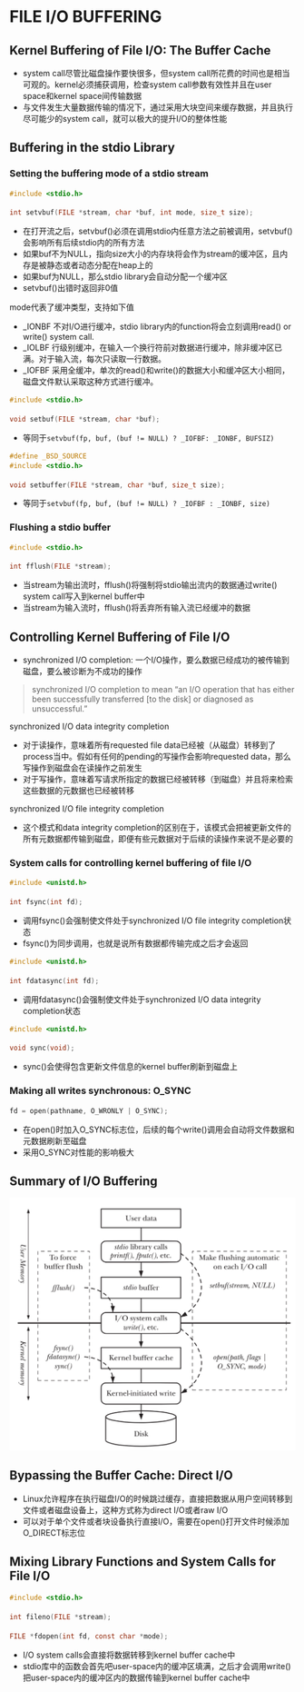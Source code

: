 # FILE I/O BUFFERING

## Kernel Buffering of File I/O: The Buffer Cache
- system call尽管比磁盘操作要快很多，但system call所花费的时间也是相当可观的。kernel必须捕获调用，检查system call参数有效性并且在user space和kernel space间传输数据
- 与文件发生大量数据传输的情况下，通过采用大块空间来缓存数据，并且执行尽可能少的system call，就可以极大的提升I/O的整体性能

## Buffering in the stdio Library
### Setting the buffering mode of a stdio stream
```c
#include <stdio.h>

int setvbuf(FILE *stream, char *buf, int mode, size_t size);
```
- 在打开流之后，setvbuf()必须在调用stdio内任意方法之前被调用，setvbuf()会影响所有后续stdio内的所有方法
- 如果buf不为NULL，指向size大小的内存块将会作为stream的缓冲区，且内存是被静态或者动态分配在heap上的
- 如果buf为NULL，那么stdio library会自动分配一个缓冲区
- setvbuf()出错时返回非0值

mode代表了缓冲类型，支持如下值
- _IONBF 不对I/O进行缓冲，stdio library内的function将会立刻调用read() or write() system call.
- _IOLBF 行级别缓冲，在输入一个换行符前对数据进行缓冲，除非缓冲区已满。对于输入流，每次只读取一行数据。
- _IOFBF 采用全缓冲，单次的read()和write()的数据大小和缓冲区大小相同，磁盘文件默认采取这种方式进行缓冲。

```c
#include <stdio.h>

void setbuf(FILE *stream, char *buf);
```
- 等同于`setvbuf(fp, buf, (buf != NULL) ? _IOFBF: _IONBF, BUFSIZ)`

```c
#define _BSD_SOURCE
#include <stdio.h>

void setbuffer(FILE *stream, char *buf, size_t size);
```
- 等同于`setvbuf(fp, buf, (buf != NULL) ? _IOFBF : _IONBF, size)`

### Flushing a stdio buffer
```c
#include <stdio.h>

int fflush(FILE *stream);
```
- 当stream为输出流时，fflush()将强制将stdio输出流内的数据通过write() system call写入到kernel buffer中
- 当stream为输入流时，fflush()将丢弃所有输入流已经缓冲的数据

## Controlling Kernel Buffering of File I/O
- synchronized I/O completion: 一个I/O操作，要么数据已经成功的被传输到磁盘，要么被诊断为不成功的操作
> synchronized I/O completion to mean “an I/O operation that has either been successfully transferred [to the disk] or diagnosed as unsuccessful.”

synchronized I/O data integrity completion
- 对于读操作，意味着所有requested file data已经被（从磁盘）转移到了process当中。假如有任何的pending的写操作会影响requested data，那么写操作到磁盘会在读操作之前发生
- 对于写操作，意味着写请求所指定的数据已经被转移（到磁盘）并且将来检索这些数据的元数据也已经被转移

synchronized I/O file integrity completion
- 这个模式和data integrity completion的区别在于，该模式会把被更新文件的所有元数据都传输到磁盘，即便有些元数据对于后续的读操作来说不是必要的

### System calls for controlling kernel buffering of file I/O
```c
#include <unistd.h>

int fsync(int fd);
```
- 调用fsync()会强制使文件处于synchronized I/O file integrity completion状态
- fsync()为同步调用，也就是说所有数据都传输完成之后才会返回

```c
#include <unistd.h>

int fdatasync(int fd);
```
- 调用fdatasync()会强制使文件处于synchronized I/O data integrity completion状态

```c
#include <unistd.h>

void sync(void);
```
- sync()会使得包含更新文件信息的kernel buffer刷新到磁盘上

### Making all writes synchronous: O_SYNC
```c
fd = open(pathname, O_WRONLY | O_SYNC);
```
- 在open()时加入O_SYNC标志位，后续的每个write()调用会自动将文件数据和元数据刷新至磁盘
- 采用O_SYNC对性能的影响极大

## Summary of I/O Buffering
![13-1.png](img/13-1.png)

## Bypassing the Buffer Cache: Direct I/O
- Linux允许程序在执行磁盘I/O的时候跳过缓存，直接把数据从用户空间转移到文件或者磁盘设备上，这种方式称为direct I/O或者raw I/O
- 可以对于单个文件或者块设备执行直接I/O，需要在open()打开文件时候添加O_DIRECT标志位

## Mixing Library Functions and System Calls for File I/O
```c
#include <stdio.h>

int fileno(FILE *stream);

FILE *fdopen(int fd, const char *mode);
```
- I/O system calls会直接将数据转移到kernel buffer cache中
- stdio库中的函数会首先吧user-space内的缓冲区填满，之后才会调用write()把user-space内的缓冲区内的数据传输到kernel buffer cache中